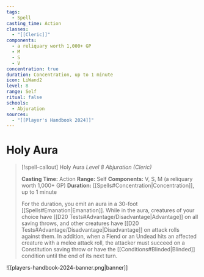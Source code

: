 ```yaml
---
tags:
  - Spell
casting_time: Action
classes:
  - "[[Cleric]]"
components:
  - a reliquary worth 1,000+ GP
  - M
  - S
  - V
concentration: true
duration: Concentration, up to 1 minute
icon: LiWand2
level: 8
range: Self
ritual: false
schools:
  - Abjuration
sources:
  - "[[Player's Handbook 2024]]"
---
```


# Holy Aura

>[!spell-callout] Holy Aura
>_Level 8 Abjuration (Cleric)_
>
>**Casting Time:** Action
>**Range:** Self
>**Components:** V, S, M (a reliquary worth 1,000+ GP)
>**Duration:** [[Spells#Concentration\|Concentration]], up to 1 minute
>
>For the duration, you emit an aura in a 30-foot [[Spells#Emanation\|Emanation]]. While in the aura, creatures of your choice have [[D20 Tests#Advantage/Disadvantage\|Advantage]] on all saving throws, and other creatures have [[D20 Tests#Advantage/Disadvantage\|Disadvantage]] on attack rolls against them. In addition, when a Fiend or an Undead hits an affected creature with a melee attack roll, the attacker must succeed on a Constitution saving throw or have the [[Conditions#Blinded\|Blinded]] condition until the end of its next turn.


![[players-handbook-2024-banner.png|banner]]
